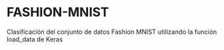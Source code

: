 # FASHION-MNIST
Clasificación del conjunto de datos Fashion MNIST utilizando la función load_data de Keras
